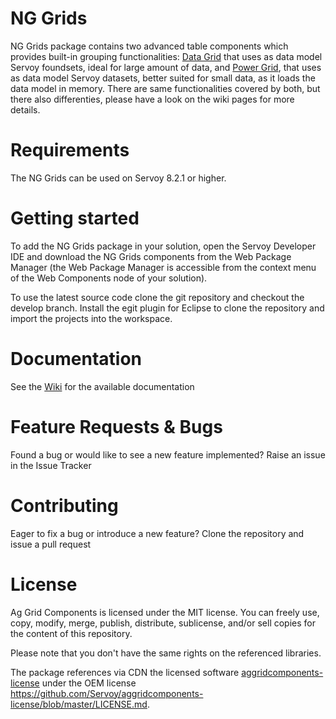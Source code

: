 # NG Grids

NG Grids package contains two advanced table components which provides built-in grouping functionalities: [Data Grid](https://github.com/Servoy/aggridcomponents/wiki/Data-Grid) that uses as data model Servoy foundsets, ideal for large amount of data, and [Power Grid](https://github.com/Servoy/aggridcomponents/wiki/Power-Grid), that uses as data model Servoy datasets, better suited for small data, as it loads the data model in memory. There are same functionalities covered by both, but there also differenties, please have a look on the wiki pages for more details.

# Requirements

The NG Grids can be used on Servoy 8.2.1 or higher.

# Getting started

To add the NG Grids package in your solution, open the Servoy Developer IDE and download the NG Grids components from the Web Package Manager (the Web Package Manager is accessible from the context menu of the Web Components node of your solution).

To use the latest source code clone the git repository and checkout the develop branch. Install the egit plugin for Eclipse to clone the repository and import the projects into the workspace.

# Documentation

See the [Wiki](https://github.com/Servoy/aggridcomponents/wiki) for the available documentation

# Feature Requests & Bugs

Found a bug or would like to see a new feature implemented? Raise an issue in the Issue Tracker

# Contributing

Eager to fix a bug or introduce a new feature? Clone the repository and issue a pull request

# License

Ag Grid Components is licensed under the MIT license. You can freely use, copy, modify, merge, publish, distribute, sublicense, and/or sell copies for the content of this repository.

Please note that you don't have the same rights on the referenced libraries.

The package references via CDN the licensed software [aggridcomponents-license](https://github.com/Servoy/aggridcomponents-license) under the OEM license https://github.com/Servoy/aggridcomponents-license/blob/master/LICENSE.md.
